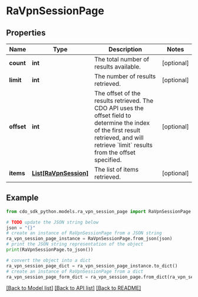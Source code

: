 # RaVpnSessionPage


## Properties

Name | Type | Description | Notes
------------ | ------------- | ------------- | -------------
**count** | **int** | The total number of results available. | [optional] 
**limit** | **int** | The number of results retrieved. | [optional] 
**offset** | **int** | The offset of the results retrieved. The CDO API uses the offset field to determine the index of the first result retrieved, and will retrieve &#x60;limit&#x60; results from the offset specified. | [optional] 
**items** | [**List[RaVpnSession]**](RaVpnSession.md) | The list of items retrieved. | [optional] 

## Example

```python
from cdo_sdk_python.models.ra_vpn_session_page import RaVpnSessionPage

# TODO update the JSON string below
json = "{}"
# create an instance of RaVpnSessionPage from a JSON string
ra_vpn_session_page_instance = RaVpnSessionPage.from_json(json)
# print the JSON string representation of the object
print(RaVpnSessionPage.to_json())

# convert the object into a dict
ra_vpn_session_page_dict = ra_vpn_session_page_instance.to_dict()
# create an instance of RaVpnSessionPage from a dict
ra_vpn_session_page_form_dict = ra_vpn_session_page.from_dict(ra_vpn_session_page_dict)
```
[[Back to Model list]](../README.md#documentation-for-models) [[Back to API list]](../README.md#documentation-for-api-endpoints) [[Back to README]](../README.md)


